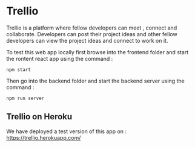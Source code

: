 # Trellio
Trellio is a platform where fellow developers can meet , connect and collaborate. Developers can post their project ideas and other fellow developers can view the project ideas and connect to work on it.


To test this web app locally first browse into the frontend folder and start the rontent react app using the command :

`npm start`

Then go into the backend folder and start the backend server using the command : 

`npm run server`

## Trellio on Heroku
We have deployed a test version of this app on : https://trellio.herokuapp.com/
